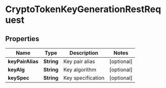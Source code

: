 

# CryptoTokenKeyGenerationRestRequest


## Properties

| Name | Type | Description | Notes |
|------------ | ------------- | ------------- | -------------|
|**keyPairAlias** | **String** | Key pair alias |  [optional] |
|**keyAlg** | **String** | Key algorithm |  [optional] |
|**keySpec** | **String** | Key specification |  [optional] |




